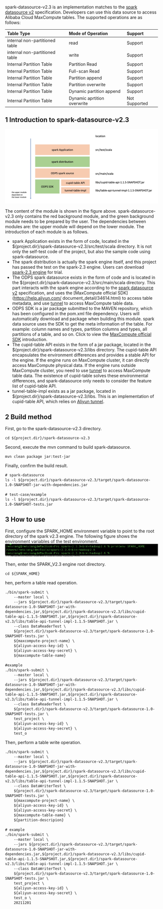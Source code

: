 spark-datasource-v2.3 is an implementation matches to the [spark datasource v2](https://issues.apache.org/jira/browse/SPARK-15689) specification. Developers can use this data source to access Alibaba Cloud MaxCompute tables. The supported operations are as follows:


|Table Type|Mode of Operation|Support|
|:----|:----|:----|
|internal non-partitioned table| read | Support |
|internal non-partitioned table| write | Support
|Internal Partition Table | Partition Read | Support |
|Internal Partition Table | Full-scan Read | Support |
|Internal Partition Table | Partition append | Support |
|Internal Partition Table | Partition overwrite | Support |
|Internal Partition Table | Dynamic partition append | Support |
|Internal Partition Table | Dynamic aprtition overwrite | Not Supported |

## 1 Introduction to spark-datasource-v2.3


![spark-datasource-description](doc-images/spark_datasource_description-en.jpg)

The content of the module is shown in the figure above. spark-datasource-v2.3 only contains the red background module, and the green background module needs to be prepared by the user. The dependencies between modules are: the upper module will depend on the lower module. The introduction of each module is as follows.

- spark Application exists in the form of code, located in the ${project.dir}/spark-datasource-v2.3/src/test/scala directory. It is not only the self-test code of the project, but also the sample code using spark-datasource.
- The spark distribution is actually the spark engine itself, and this project has passed the test on the spark-2.3 engine. Users can download [spark-2.3 engine](https://archive.apache.org/dist/spark/spark-2.3.0/) for trial.
- The ODPS spark datasource exists in the form of code and is located in the ${project.dir}/spark-datasource-v2.3/src/main/scala directory. This part interacts with the spark engine according to the [spark datasource v2](https://issues.apache.org/jira/browse/SPARK-15689) specification, and uses the [MaxCompute official SDK](https://help.aliyun.com/ document_detail/34614.html) to access table metadata, and use [tunnel](https://help.aliyun.com/document_detail/27835.html) to access MaxCompute table data.
- ODPS SDK is a jar package submitted to the MAVEN repository, which has been configured in the pom.xml file dependency. Users will automatically download and package when building this module. spark data source uses the SDK to get the meta information of the table. For example: column names and types, partition columns and types, all partitions of a table, and so on. Click to view the [MaxCompute official SDK](https://help.aliyun.com/document_detail/34614.html) introduction.
- The cupid-table API exists in the form of a jar package, located in the ${project.dir}/spark-datasource-v2.3/libs directory. The cupid-table API encapsulates the environment differences and provides a stable API for the engine. If the engine runs on MaxCompute cluster, it can directly access MaxCompute physical data. If the engine runs outside MaxCompute cluster, you need to use [tunnel](https://help.aliyun.com/document_detail/27835.html) to access MaxCompute table data. The existence of cupid-table solves these environmental differences, and spark-datasource only needs to consider the feature list of cupid-table API.
- tunnel-table-impl exists as a jar package, located in ${project.dir}/spark-datasource-v2.3/libs. This is an implementation of cupid-table API, which relies on [Aliyun tunnel](https://help.aliyun.com/document_detail/27835.html).

## 2 Build method

First, go to the spark-datasource-v2.3 directory.
```shell
cd ${project.dir}/spark-datasource-v2.3
```


Second, execute the mvn command to build spark-datasource.
```shell
mvn clean package jar:test-jar
```

Finally, confirm the build result.
```text
# spark-datasource
ls -l ${project.dir}/spark-datasource-v2.3/target/spark-datasource-1.0-SNAPSHOT-jar-with-dependencies.jar

# test-case/example
ls -l ${project.dir}/spark-datasource-v2.3/target/spark-datasource-1.0-SNAPSHOT-tests.jar
``` 

## 3 How to use

First, configure the SPARK_HOME environment variable to point to the root directory of the spark v2.3 engine. The following figure shows the environment variables of the test environment.
![spark-home-env](./doc-images/spark_home_env.jpg)

Then, enter the SPARK_V2.3 engine root directory.

```shell
cd ${SPARK_HOME}
```

hen, perform a table read operation.

```shell
./bin/spark-submit \
    --master local \
    --jars ${project.dir}/spark-datasource-v2.3/target/spark-datasource-1.0-SNAPSHOT-jar-with-dependencies.jar,${project.dir}/spark-datasource-v2.3/libs/cupid-table-api-1.1.5-SNAPSHOT.jar,${project.dir}/spark-datasource-v2.3/libs/table-api-tunnel-impl-1.1.5-SNAPSHOT.jar \
    --class DataReaderTest \
    ${project.dir}/spark-datasource-v2.3/target/spark-datasource-1.0-SNAPSHOT-tests.jar \
    ${maxcompute-project-name} \
    ${aliyun-access-key-id} \
    ${aliyun-access-key-secret} \
    ${maxcompute-table-name}
    
#example
./bin/spark-submit \
    --master local \
    --jars ${project.dir}/spark-datasource-v2.3/target/spark-datasource-1.0-SNAPSHOT-jar-with-dependencies.jar,${project.dir}/spark-datasource-v2.3/libs/cupid-table-api-1.1.5-SNAPSHOT.jar,${project.dir}/spark-datasource-v2.3/libs/table-api-tunnel-impl-1.1.5-SNAPSHOT.jar \
    --class DataReaderTest \
    ${project.dir}/spark-datasource-v2.3/target/spark-datasource-1.0-SNAPSHOT-tests.jar \
    test_project \
    ${aliyun-access-key-id} \
    ${aliyun-access-key-secret} \
    test_o
```


Then, perform a table write operation.
```shell
./bin/spark-submit \
    --master local \
    --jars ${project.dir}/spark-datasource-v2.3/target/spark-datasource-1.0-SNAPSHOT-jar-with-dependencies.jar,${project.dir}/spark-datasource-v2.3/libs/cupid-table-api-1.1.5-SNAPSHOT.jar,${project.dir}/spark-datasource-v2.3/libs/table-api-tunnel-impl-1.1.5-SNAPSHOT.jar \
    --class DataWriterTest \
    ${project.dir}/spark-datasource-v2.3/target/spark-datasource-1.0-SNAPSHOT-tests.jar \
    ${maxcompute-project-name} \
    ${aliyun-access-key-id} \
    ${aliyun-access-key-secret} \
    ${maxcompute-table-name} \
    ${partition-descripion} 
    
# example
./bin/spark-submit \
    --master local \
    --jars ${project.dir}/spark-datasource-v2.3/target/spark-datasource-1.0-SNAPSHOT-jar-with-dependencies.jar,${project.dir}/spark-datasource-v2.3/libs/cupid-table-api-1.1.5-SNAPSHOT.jar,${project.dir}/spark-datasource-v2.3/libs/table-api-tunnel-impl-1.1.5-SNAPSHOT.jar \
    --class DataWriterTest \
    ${project.dir}/spark-datasource-v2.3/target/spark-datasource-1.0-SNAPSHOT-tests.jar \
    test_project \
    ${aliyun-access-key-id} \
    ${aliyun-access-key-secret} \
    test_o \
    20211201
```

